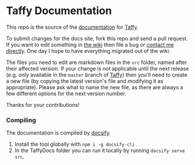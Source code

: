 # Taffy Documentation

This repo is the source of the [documentation](http://docs.taffy.io) for [Taffy](http://taffy.io).

To submit changes for the docs site, fork this repo and send a pull request. If you want to edit something in [the wiki](https://github.com/atuttle/Taffy/wiki/_pages) then file a bug or [contact me directly](http://fusiongrokker.com/page/contact-me). One day I hope to have everything migrated out of the wiki.

The files you need to edit are markdown files in the `src` folder, named after their affected version. If your change is not applicable until the next release (e.g. only available in the `master` branch of [Taffy](https://github.com/atuttle/Taffy/)) then you'll need to create a new file (by copying the latest version's file and modifying it as appropriate). Please ask what to name the new file, as there are always a few different options for the next version number.

Thanks for your contributions!

### Compiling

The documentation is compiled by [docsify](https://docsify.js.org).

1. Install the tool globally with `npm i -g docsify-cli`
1. In the TaffyDocs folder you can run it locally by running `docsify serve src`.
